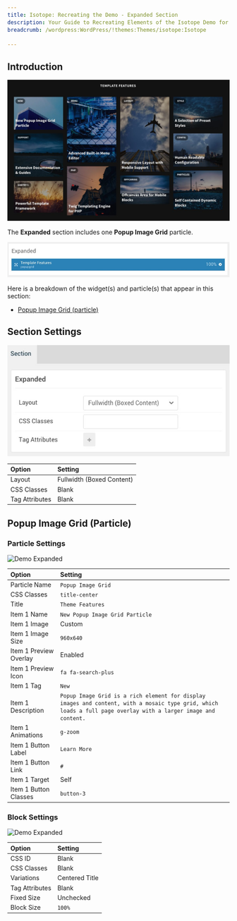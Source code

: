```yaml
---
title: Isotope: Recreating the Demo - Expanded Section
description: Your Guide to Recreating Elements of the Isotope Demo for WordPress
breadcrumb: /wordpress:WordPress/!themes:Themes/isotope:Isotope

---
```


## Introduction

![](assets/demo_7.jpeg)

The **Expanded** section includes one **Popup Image Grid** particle.

![](assets/home_expanded.jpeg)

Here is a breakdown of the widget(s) and particle(s) that appear in this section:

* [Popup Image Grid (particle)](#popup-image-grid-(particle))

## Section Settings

![](assets/demo_expanded_settings.jpeg)

| Option           | Setting                   |
| :--------------- | :----------               |
| Layout           | Fullwidth (Boxed Content) |
| CSS Classes      | Blank                     |
| Tag Attributes   | Blank                     |

## Popup Image Grid (Particle)

### Particle Settings

![Demo Expanded](demo_expanded_1.jpeg)

| Option                 | Setting                                                                                                                                                        |
| :-----                 | :-----                                                                                                                                                         |
| Particle Name          | `Popup Image Grid`                                                                                                                                             |
| CSS Classes            | `title-center`                                                                                                                                                 |
| Title                  | `Theme Features`                                                                                                                                            |
| Item 1 Name            | `New Popup Image Grid Particle`                                                                                                                                |
| Item 1 Image           | Custom                                                                                                                                                         |
| Item 1 Image Size      | `960x640`                                                                                                                                                      |
| Item 1 Preview Overlay | Enabled                                                                                                                                                        |
| Item 1 Preview Icon    | `fa fa-search-plus`                                                                                                                                            |
| Item 1 Tag             | `New`                                                                                                                                                          |
| Item 1 Description     | `Popup Image Grid is a rich element for display images and content, with a mosaic type grid, which loads a full page overlay with a larger image and content.` |
| Item 1 Animations      | `g-zoom`                                                                                                                                                       |
| Item 1 Button Label    | `Learn More`                                                                                                                                                   |
| Item 1 Button Link     | `#`                                                                                                                                                            |
| Item 1 Target          | Self                                                                                                                                                           |
| Item 1 Button Classes  | `button-3`                                                                                                                                                     |

### Block Settings

![Demo Expanded](demo_expanded_2.jpeg)

| Option         | Setting        |
| :-----         | :-----         |
| CSS ID         | Blank          |
| CSS Classes    | Blank          |
| Variations     | Centered Title |
| Tag Attributes | Blank          |
| Fixed Size     | Unchecked      |
| Block Size     | `100%`         |
